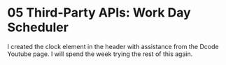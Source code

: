 # 05 Third-Party APIs: Work Day Scheduler

I created the clock element in the header with assistance from the Dcode Youtube page. I will spend the week trying the rest of this again.

